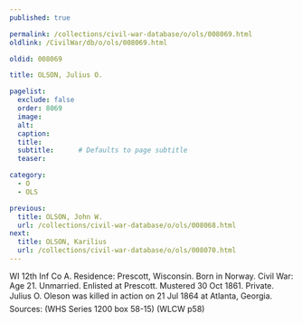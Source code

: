 ```yaml
---
published: true

permalink: /collections/civil-war-database/o/ols/008069.html
oldlink: /CivilWar/db/o/ols/008069.html

oldid: 008069

title: OLSON, Julius O.

pagelist:
  exclude: false
  order: 8069
  image: 
  alt:
  caption:
  title:
  subtitle:      # Defaults to page subtitle
  teaser:

category: 
  - O 
  - OLS

previous:
  title: OLSON, John W.
  url: /collections/civil-war-database/o/ols/008068.html  
next:
  title: OLSON, Karilius
  url: /collections/civil-war-database/o/ols/008070.html   
---
```

WI 12th Inf Co A. Residence: Prescott, Wisconsin. Born in Norway. Civil War: Age 21. Unmarried. Enlisted at Prescott. Mustered 30 Oct 1861. Private. &#147;Julius O. Oleson&#148; was killed in action on 21 Jul 1864 at Atlanta, Georgia. Sources: (WHS Series 1200 box 58-15) (WLCW p58)